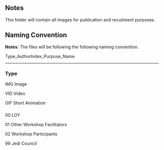 ## Notes
This folder will contain all images for publication and recuitment purposes. 

## Naming Convention
**Notes**: The files will be following the following naming convention.

Type_AuthorIndex_Purpose_Name

---

### Type
IMG     Image

VID     Video

GIF     Short Animation

###
00      LOY

01      Other Workshop Facilitators

02      Workshop Participants

99      Jedi Council
